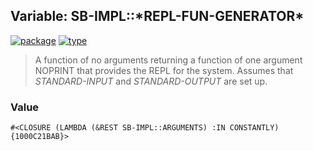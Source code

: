 ## Variable: SB-IMPL::\*REPL-FUN-GENERATOR\*
[![package](https://img.shields.io/badge/Package-SB--IMPL-5f9ea0.svg?style=social&colorA=999999)](../) [![type](https://img.shields.io/badge/Type-Variable-5f9ea0.svg?style=social&colorA=999999)](../#variable) 

> A function of no arguments returning a function of one argument NOPRINT
> that provides the REPL for the system. Assumes that *STANDARD-INPUT* and
> *STANDARD-OUTPUT* are set up.

### Value
```
#<CLOSURE (LAMBDA (&REST SB-IMPL::ARGUMENTS) :IN CONSTANTLY) {1000C21BAB}>
```

